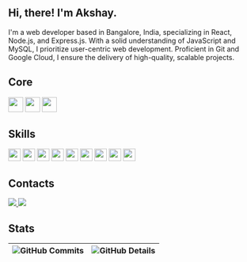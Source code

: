 ## Hi, there! I'm Akshay.
<p align="left">I'm a web developer based in Bangalore, India, specializing in React, Node.js, and Express.js. With a solid understanding of JavaScript and MySQL, I prioritize user-centric web development. Proficient in Git and Google Cloud, I ensure the delivery of high-quality, scalable projects.
</p>

## Core
<p align="left">
  <img src="https://img.shields.io/badge/-React-61DAFB?style=flat-square&logo=react&logoColor=black" height="30"/>
  <img src="https://img.shields.io/badge/-Node.js-339933?style=for-the-badge&logo=node.js&logoColor=white" height="30"/>
  <img src="https://img.shields.io/badge/-Express-000000?style=for-the-badge&logo=node.js&logoColor=white" height="30"/>
</p>

## Skills
<p align="left">
  <img src="https://img.shields.io/badge/Java-ED8B00?style=for-the-badge&logo=openjdk&logoColor=white" height="25"/>
  <img src="https://img.shields.io/badge/-MySQL-4479A1?style=flat-square&logo=mysql&logoColor=white" height="25"/>
  <img src="https://img.shields.io/badge/-Next-000000?style=flat-square&logo=next.js&logoColor=white" height="25"/>
  <img src="https://img.shields.io/badge/-JavaScript-F7DF1E?style=flat-square&logo=javascript&logoColor=black" height="25"/>
  <img src="https://img.shields.io/badge/-HTML5-E34F26?style=flat-square&logo=html5&logoColor=white" height="25"/>
  <img src="https://img.shields.io/badge/-CSS3-1572B6?style=flat-square&logo=css3&logoColor=white" height="25"/>
  <img src="https://img.shields.io/badge/Bootstrap-563D7C?style=for-the-badge&logo=bootstrap&logoColor=white" height="25"/>
  <img src="https://img.shields.io/badge/-Google_Cloud-4285F4?style=flat-square&logo=google-cloud&logoColor=white" height="25"/>
  <img src="https://img.shields.io/badge/-Git-F05032?style=flat-square&logo=git&logoColor=white" height="25"/>
</p>

## Contacts
<p align="left">
  <a href="mailto:akshayprasad510@gmail.com">
    <img src="https://img.shields.io/badge/gmail-ff0000.svg?&style=for-the-badge&logo=gmail&logoColor=white"/>
  </a>
  <a href="https://www.linkedin.com/in/akshay-prasad-1aa970247/">
    <img src="https://img.shields.io/badge/linkedin-%230077B5.svg?&style=for-the-badge&logo=linkedin&logoColor=white"/>
  </a>
</p>

## Stats

| ![GitHub Commits](https://github-readme-streak-stats.herokuapp.com/?user=akshayprasad25&theme=dark&ring=ff1000&currStreakNum=ffffff&hide_border=true) | ![GitHub Details](https://github-profile-summary-cards.vercel.app/api/cards/profile-details?username=akshayprasad25&theme=dark) |
|--|--|
